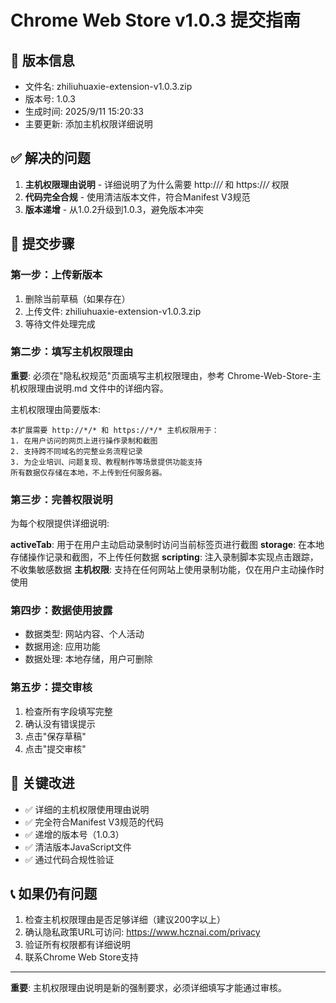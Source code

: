 # Chrome Web Store v1.0.3 提交指南

## 🎯 版本信息
- 文件名: zhiliuhuaxie-extension-v1.0.3.zip
- 版本号: 1.0.3
- 生成时间: 2025/9/11 15:20:33
- 主要更新: 添加主机权限详细说明

## ✅ 解决的问题
1. **主机权限理由说明** - 详细说明了为什么需要 http://*/* 和 https://*/* 权限
2. **代码完全合规** - 使用清洁版本文件，符合Manifest V3规范
3. **版本递增** - 从1.0.2升级到1.0.3，避免版本冲突

## 🚀 提交步骤

### 第一步：上传新版本
1. 删除当前草稿（如果存在）
2. 上传文件: zhiliuhuaxie-extension-v1.0.3.zip
3. 等待文件处理完成

### 第二步：填写主机权限理由
**重要**: 必须在"隐私权规范"页面填写主机权限理由，参考 Chrome-Web-Store-主机权限理由说明.md 文件中的详细内容。

主机权限理由简要版本:
```
本扩展需要 http://*/* 和 https://*/* 主机权限用于：
1. 在用户访问的网页上进行操作录制和截图
2. 支持跨不同域名的完整业务流程记录
3. 为企业培训、问题复现、教程制作等场景提供功能支持
所有数据仅存储在本地，不上传到任何服务器。
```

### 第三步：完善权限说明
为每个权限提供详细说明:

**activeTab**: 用于在用户主动启动录制时访问当前标签页进行截图
**storage**: 在本地存储操作记录和截图，不上传任何数据
**scripting**: 注入录制脚本实现点击跟踪，不收集敏感数据
**主机权限**: 支持在任何网站上使用录制功能，仅在用户主动操作时使用

### 第四步：数据使用披露
- 数据类型: 网站内容、个人活动
- 数据用途: 应用功能
- 数据处理: 本地存储，用户可删除

### 第五步：提交审核
1. 检查所有字段填写完整
2. 确认没有错误提示
3. 点击"保存草稿"
4. 点击"提交审核"

## 🔑 关键改进
- ✅ 详细的主机权限使用理由说明
- ✅ 完全符合Manifest V3规范的代码
- ✅ 递增的版本号（1.0.3）
- ✅ 清洁版本JavaScript文件
- ✅ 通过代码合规性验证

## 📞 如果仍有问题
1. 检查主机权限理由是否足够详细（建议200字以上）
2. 确认隐私政策URL可访问: https://www.hcznai.com/privacy
3. 验证所有权限都有详细说明
4. 联系Chrome Web Store支持

---
**重要**: 主机权限理由说明是新的强制要求，必须详细填写才能通过审核。